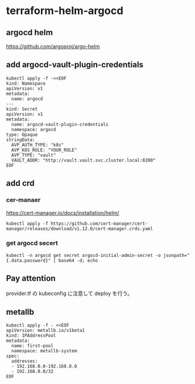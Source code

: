 # terraform-helm-argocd

## argocd helm
https://github.com/argoproj/argo-helm

## add argocd-vault-plugin-credentials

```
kubectl apply -f -<<EOF
kind: Namespace
apiVersion: v1
metadata:
  name: argocd
---
kind: Secret
apiVersion: v1
metadata:
  name: argocd-vault-plugin-credentials
  namespace: argocd
type: Opaque
stringData:
  AVP_AUTH_TYPE: "k8s"
  AVP_K8S_ROLE: "YOUR_ROLE"
  AVP_TYPE: "vault"
  VAULT_ADDR: "http://vault.vault.svc.cluster.local:8200"
EOF
```

## add crd

### cer-manaer
https://cert-manager.io/docs/installation/helm/
```
kubectl apply -f https://github.com/cert-manager/cert-manager/releases/download/v1.12.0/cert-manager.crds.yaml
```

### get argocd secert
```
kubectl -n argocd get secret argocd-initial-admin-secret -o jsonpath="{.data.password}" | base64 -d; echo
```

## Pay attention
provider.tf の kubeconfig に注意して deploy を行う。

## metallb

```
kubectl apply -f - <<EOF
apiVersion: metallb.io/v1beta1
kind: IPAddressPool
metadata:
  name: first-pool
  namespace: metallb-system
spec:
  addresses:
  - 192.168.0.0-192.168.0.0
  - 192.168.0.0/32
EOF
```